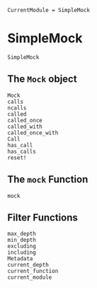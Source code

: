 ```@meta
CurrentModule = SimpleMock
```

# SimpleMock

```@docs
SimpleMock
```

## The `Mock` object

```@docs
Mock
calls
ncalls
called
called_once
called_with
called_once_with
Call
has_call
has_calls
reset!
```

## The `mock` Function

```@docs
mock
```

## Filter Functions

```@docs
max_depth
min_depth
excluding
including
Metadata
current_depth
current_function
current_module
```

```@index
```
